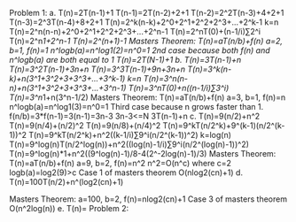 Problem 1:
a. T(n)=2T(n-1)+1
   T(n-1)=2T(n-2)+2+1
   T(n-2)=2^2T(n-3)+4+2+1
   T(n-3)=2^3T(n-4)+8+2+1
   T(n)=2^k(n-k)+2^0+2^1+2^2+2^3+...+2^k-1
   k=n
   T(n)=2^n(n-n)+2^0+2^1+2^2+2^3+...+2^n-1
   T(n)=2^nT(0)+(n-1/i)∑2^i
   T(n)=2^n*1+2^n-1
   T(n)=2^(n+1)-1
   Masters Theorem: 
   T(n)=aT(n/b)+f(n)
   a=2, b=1, f(n)=1
   n^logb(a)=n^log1(2)=n^0=1
   2nd case because both f(n) and n^logb(a) are both equal to 1
   T(n)=2T(N-1)+1
b. T(n)=3T(n-1)+n
   T(n)=3^2T(n-1)+3n+n
   T(n)=3^3T(n-1)+9n+3n+n
   T(n)=3^k(n-k)+n(3^1+3^2+3+3^3+...+3^k-1)
   k=n
   T(n)=3^n(n-n)+n(3^1+3^2+3+3^3+...+3^n-1)
   T(n)=3^nT(0)+n((n-1/i)∑3^i)
   T(n)=3^n*1+n(3^n-1/2)
   Masters Theorem: 
   T(n)=aT(n/b)+f(n)
   a=3, b=1, f(n)=n
   n^logb(a)=n^log1(3)=n^0=1
   Third case because n grows faster than 1. 
   f(n/b)=3*f(n-1)=3(n-1)=3n-3
   3n-3<=N
   3T(n-1)+n
c. T(n)=9(n/2)+n^2
   T(n)=9(n/4)+(n/2)^2
   T(n)=9(n/8)+(n/4)^2
   T(n)=9^kT(n/2^k)+9^(k-1)(n/2^(k-1))^2
   T(n)=9^kT(n/2^k)+n^2((k-1/i)∑9^i(n/2^(k-1))^2)
   k=log(n)
   T(n)=9^log(n)T(n/2^log(n))+n^2((log(n)-1/i)∑9^i(n/2^(log(n)-1))^2)
   T(n)=9^log(n)*1+n^2((9^log(n)-1)/8-4(2^-2log(n)-1)/3)
   Masters Theorem: 
   T(n)=aT(n/b)+f(n)
   a=9, b=2, f(n)=n^2
   n^2=O(n^c) where c=2
   logb(a)=log2(9)>c
   Case 1 of masters theorem
   O(nlog2(cn)+1)
d. T(n)=100T(n/2)+n^(log2(cn)+1)

   Masters Theorem:
   a=100, b=2, f(n)=nlog2(cn)+1
   Case 3 of masters theorem
   O(n^2log(n))
e. T(n)=
Problem 2:

   

   
